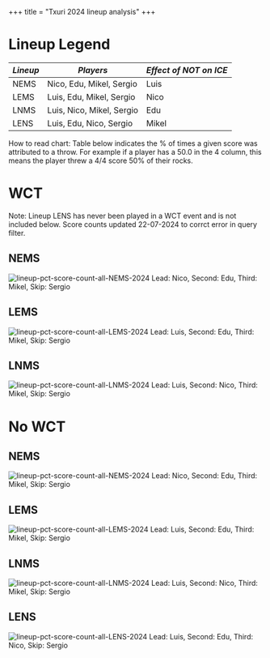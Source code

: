 +++
title = "Txuri 2024 lineup analysis"
+++


# Lineup Legend
| *Lineup* | *Players* | *Effect of NOT on ICE* |
|----------|--------------|------------------------|
| NEMS     | Nico, Edu, Mikel, Sergio          | Luis                   |
| LEMS     | Luis, Edu, Mikel, Sergio          | Nico                   |
| LNMS     | Luis, Nico, Mikel, Sergio       | Edu                    |
| LENS     | Luis, Edu, Nico, Sergio          | Mikel                  |


How to read chart: Table below indicates the % of times a given score was attributed to a throw. For example if a player has a 50.0 in the 4 column, this means the player threw a 4/4 score 50% of their rocks.

# WCT
Note: Lineup LENS has never been played in a WCT event and is not included below. Score counts updated 22-07-2024 to corrct error in query filter.

## NEMS
![lineup-pct-score-count-all-NEMS-2024](/lineup-pct-score-count-wct-NEMS-2024.png)
Lead: Nico, Second: Edu, Third: Mikel, Skip: Sergio

## LEMS
![lineup-pct-score-count-all-LEMS-2024](/lineup-pct-score-count-wct-LEMS-2024.png)
Lead: Luis, Second: Edu, Third: Mikel, Skip: Sergio

## LNMS
![lineup-pct-score-count-all-LNMS-2024](/lineup-pct-score-count-wct-LNMS-2024.png)
Lead: Luis, Second: Nico, Third: Mikel, Skip: Sergio


# No WCT
## NEMS
![lineup-pct-score-count-all-NEMS-2024](/lineup-pct-score-count-no-wct-NEMS-2024.png)
Lead: Nico, Second: Edu, Third: Mikel, Skip: Sergio

## LEMS
![lineup-pct-score-count-all-LEMS-2024](/lineup-pct-score-count-no-wct-LEMS-2024.png)
Lead: Luis, Second: Edu, Third: Mikel, Skip: Sergio

## LNMS
![lineup-pct-score-count-all-LNMS-2024](/lineup-pct-score-count-no-wct-LNMS-2024.png)
Lead: Luis, Second: Nico, Third: Mikel, Skip: Sergio

## LENS
![lineup-pct-score-count-all-LENS-2024](/lineup-pct-score-count-no-wct-LENS-2024.png)
Lead: Luis, Second: Edu, Third: Nico, Skip: Sergio